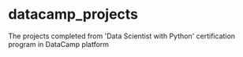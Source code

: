 # datacamp_projects
The projects completed from 'Data Scientist with Python' certification program in DataCamp platform 
